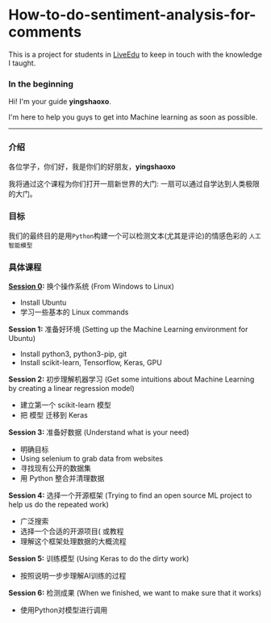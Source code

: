 # How-to-do-sentiment-analysis-for-comments

This is a project for students in [LiveEdu](https://www.liveedu.tv/yingshaoxo/Z7vkO-ru-he-dui-ping-lun-jin-xing-wen-ben-qing-gan-fen-xi/) to keep in touch with the knowledge I taught.

### In the beginning

Hi! I'm your guide **yingshaoxo**. 

I'm here to help you guys to get into Machine learning as soon as possible.

___

### 介绍

各位学子，你们好，我是你们的好朋友，**yingshaoxo**

我将通过这个课程为你们打开一扇新世界的大门: 一扇可以通过自学达到人类极限的大门。

### 目标

我们的最终目的是用`Python`构建一个可以检测文本(尤其是评论)的情感色彩的 `人工智能模型`

### 具体课程

**[Session 0](https://github.com/yingshaoxo/How-to-do-sentiment-analysis-for-comments/blob/master/0.ipynb):** 换个操作系统 (From Windows to Linux)

* Install Ubuntu
* 学习一些基本的 Linux commands


**Session 1:** 准备好环境 (Setting up the Machine Learning environment for Ubuntu)

* Install python3, python3-pip, git
* Install scikit-learn, Tensorflow, Keras, GPU


**Session 2:** 初步理解机器学习 (Get some intuitions about Machine Learning by creating a linear regression model)

* 建立第一个 scikit-learn 模型
* 把 模型 迁移到 Keras


**Session 3:** 准备好数据 (Understand what is your need)

* 明确目标
* Using selenium to grab data from websites
* 寻找现有公开的数据集
* 用 Python 整合并清理数据


**Session 4:** 选择一个开源框架 (Trying to find an open source ML project to help us do the repeated work)

* 广泛搜索
* 选择一个合适的开源项目( 或教程
* 理解这个框架处理数据的大概流程


**Session 5:** 训练模型 (Using Keras to do the dirty work)

* 按照说明一步步理解AI训练的过程


**Session 6:** 检测成果 (When we finished, we want to make sure that it works)

* 使用Python对模型进行调用
